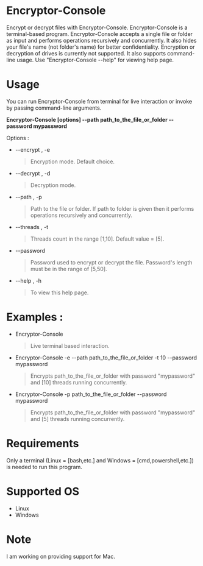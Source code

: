 # Encryptor-Console
Encrypt or decrypt files with Encryptor-Console. Encryptor-Console is a terminal-based program.
Encryptor-Console accepts a single file or folder as input and performs operations recursively and concurrently.
It also hides your file's name (not folder's name) for better confidentiality.
Encryption or decryption of drives is currently not supported.
It also supports command-line usage. Use "Encryptor-Console --help" for viewing help page.
# Usage
You can run Encryptor-Console from terminal for live interaction or invoke by passing command-line arguments.

**Encryptor-Console [options] --path path_to_the_file_or_folder --password mypassword**
                                               
Options :
* --encrypt , -e
  > Encryption mode. Default choice.
* --decrypt , -d
  > Decryption mode.
* --path , -p
  > Path to the file or folder. If path to folder is given then it performs operations recursively and concurrently.
* --threads , -t
  > Threads count in the range [1,10]. Default value = [5].
* --password
  > Password used to encrypt or decrypt the file. Password's length must be in the range of [5,50].
* --help , -h
  > To view this help page.
# Examples :
* Encryptor-Console
  > Live terminal based interaction.
* Encryptor-Console -e --path path_to_the_file_or_folder -t 10 --password mypassword
  > Encrypts path_to_the_file_or_folder with password "mypassword" and [10] threads running concurrently.
* Encryptor-Console -p path_to_the_file_or_folder --password mypassword
  > Encrypts path_to_the_file_or_folder with password "mypassword" and [5] threads running concurrently.
# Requirements
Only a terminal (Linux = [bash,etc.] and Windows = [cmd,powershell,etc.]) is needed to run this program.
# Supported OS
* Linux
* Windows
# Note
I am working on providing support for Mac.
